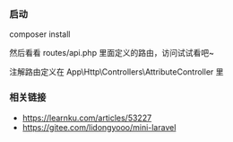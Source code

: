 ### 启动

composer install

然后看看 routes/api.php 里面定义的路由，访问试试看吧~

注解路由定义在 App\Http\Controllers\AttributeController 里

### 相关链接
- https://learnku.com/articles/53227
- https://gitee.com/lidongyooo/mini-laravel
